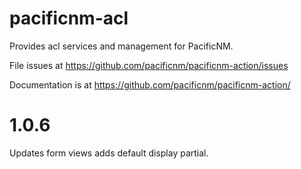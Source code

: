# pacificnm-acl

Provides acl services and management for PacificNM.

File issues at https://github.com/pacificnm/pacificnm-action/issues

Documentation is at https://github.com/pacificnm/pacificnm-action/


# 1.0.6
Updates form views adds default display partial. 